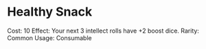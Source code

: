 # Healthy Snack

Cost: 10
Effect: Your next 3 intellect rolls  have +2 boost dice.
Rarity: Common
Usage: Consumable